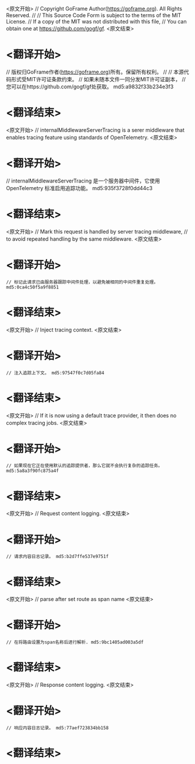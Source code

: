 
<原文开始>
// Copyright GoFrame Author(https://goframe.org). All Rights Reserved.
//
// This Source Code Form is subject to the terms of the MIT License.
// If a copy of the MIT was not distributed with this file,
// You can obtain one at https://github.com/gogf/gf.
<原文结束>

# <翻译开始>
// 版权归GoFrame作者(https://goframe.org)所有。保留所有权利。
//
// 本源代码形式受MIT许可证条款约束。
// 如果未随本文件一同分发MIT许可证副本，
// 您可以在https://github.com/gogf/gf处获取。 md5:a9832f33b234e3f3
# <翻译结束>


<原文开始>
// internalMiddlewareServerTracing is a serer middleware that enables tracing feature using standards of OpenTelemetry.
<原文结束>

# <翻译开始>
// internalMiddlewareServerTracing 是一个服务器中间件，它使用 OpenTelemetry 标准启用追踪功能。 md5:935f3728f0dd44c3
# <翻译结束>


<原文开始>
	// Mark this request is handled by server tracing middleware,
	// to avoid repeated handling by the same middleware.
<原文结束>

# <翻译开始>
	// 标记此请求已由服务器跟踪中间件处理，以避免被相同的中间件重复处理。 md5:0ca4c50f5a9f8851
# <翻译结束>


<原文开始>
// Inject tracing context.
<原文结束>

# <翻译开始>
	// 注入追踪上下文。 md5:97547f0c7d05fa84
# <翻译结束>


<原文开始>
// If it is now using a default trace provider, it then does no complex tracing jobs.
<原文结束>

# <翻译开始>
	// 如果现在它正在使用默认的追踪提供者，那么它就不会执行复杂的追踪任务。 md5:5a8a3f90fc875a4f
# <翻译结束>


<原文开始>
// Request content logging.
<原文结束>

# <翻译开始>
	// 请求内容日志记录。 md5:b2d7ffe537e9751f
# <翻译结束>


<原文开始>
// parse after set route as span name
<原文结束>

# <翻译开始>
	// 在将路由设置为span名称后进行解析. md5:9bc1405ad003a5df
# <翻译结束>


<原文开始>
// Response content logging.
<原文结束>

# <翻译开始>
	// 响应内容日志记录。 md5:77aef723834bb158
# <翻译结束>

